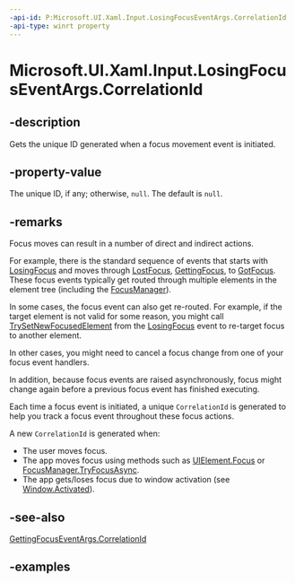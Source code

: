 ```yaml
---
-api-id: P:Microsoft.UI.Xaml.Input.LosingFocusEventArgs.CorrelationId
-api-type: winrt property
---
```


<!-- Property syntax.
public Guid CorrelationId { get; }
-->

# Microsoft.UI.Xaml.Input.LosingFocusEventArgs.CorrelationId

## -description

Gets the unique ID generated when a focus movement event is initiated.

## -property-value

The unique ID, if any; otherwise, `null`. The default is `null`.

## -remarks

Focus moves can result in a number of direct and indirect actions.

For example, there is the standard sequence of events that starts with [LosingFocus](../microsoft.ui.xaml/uielement_losingfocus.md) and moves through [LostFocus](../microsoft.ui.xaml/uielement_lostfocus.md), [GettingFocus](../microsoft.ui.xaml/uielement_gettingfocus.md), to [GotFocus](../microsoft.ui.xaml/uielement_gotfocus.md). These focus events typically get routed through multiple elements in the element tree (including the [FocusManager](focusmanager.md)).

In some cases, the focus event can also get re-routed. For example, if the target element is not valid for some reason, you might call [TrySetNewFocusedElement](losingfocuseventargs_trysetnewfocusedelement_1195990427.md) from the [LosingFocus](../microsoft.ui.xaml/uielement_losingfocus.md) event to re-target focus to another element.

In other cases, you might need to cancel a focus change from one of your focus event handlers.

In addition, because focus events are raised asynchronously, focus might change again before a previous focus event has finished executing.

Each time a focus event is initiated, a unique `CorrelationId` is generated to help you track a focus event throughout these focus actions.

A new `CorrelationId` is generated when:

- The user moves focus.
- The app moves focus using methods such as [UIElement.Focus](../microsoft.ui.xaml/uielement_focus_1914077590.md) or [FocusManager.TryFocusAsync](focusmanager_tryfocusasync_238985746.md).
- The app gets/loses focus due to window activation (see [Window.Activated](../microsoft.ui.xaml/window_activated.md)).

## -see-also

[GettingFocusEventArgs.CorrelationId](gettingfocuseventargs_correlationid.md)

## -examples
